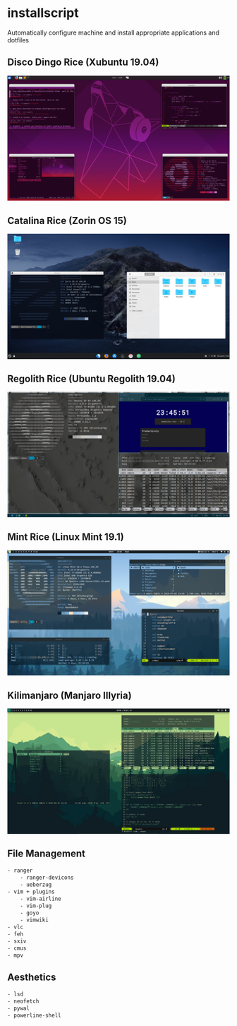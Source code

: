 # installscript
Automatically configure machine and install appropriate applications and dotfiles


## Disco Dingo Rice (Xubuntu 19.04)
![Dingo Rice](https://github.com/ddmin/installscript/blob/master/scrot/ubuntu_rice.png)
## Catalina Rice (Zorin OS 15)
![Mac Rice](https://github.com/ddmin/installscript/blob/master/scrot/mac_rice.png)
## Regolith Rice (Ubuntu Regolith 19.04)
![Regolith Rice](https://github.com/ddmin/installscript/blob/master/scrot/regolith_rice.png)
## Mint Rice (Linux Mint 19.1)
![Mint](https://github.com/ddmin/installscript/blob/master/scrot/mint.png)
## Kilimanjaro (Manjaro Illyria)
![Manjaro](https://github.com/ddmin/installscript/blob/master/scrot/manjaro.png)


## File Management

    - ranger
        - ranger-devicons
        - ueberzug
    - vim + plugins
        - vim-airline
        - vim-plug
        - goyo
        - vimwiki
    - vlc
    - feh
    - sxiv
    - cmus
    - mpv
## Aesthetics
    - lsd
    - neofetch
    - pywal
    - powerline-shell
